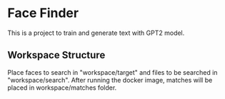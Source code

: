 # Face Finder

This is a project to train and generate text with GPT2 model.

## Workspace Structure

Place faces to search in "workspace/target" and files to be searched in "workspace/search". After running the docker image, matches will be placed in workspace/matches folder.


